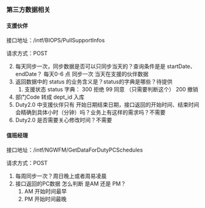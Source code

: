 ### 第三方数据相关

#### 支援伙伴

接口地址：/intf/BIOPS/PullSupportInfos

请求方式：POST

2. 每天同步一次，同步数据是否可以只同步当天的？查询条件是是 startDate、endDate？ 每天0-6 点 同步一次 当天在支援的伙伴数据
2. 返回数据中的 status 的业务含义是？status的字典是哪些？待提供
   1. 支援状态 status 字典：
       300 拒绝
       99 同意 （只需要判断这个）
       200 撤销
3. 部门Code 转成 dept_id 入库
4. Duty2.0 中支援伙伴只有 开始日期结束日期，接口返回的开始时间、结束时间会精确到具体小时（分钟）吗？业务上有这样的需求吗？不需要
5. Duty2.0 是否需要关心修改时间？不需要

#### 值班经理

接口地址：/intf/NGWFM/GetDataForDutyPCSchedules

请求方式：POST

1. 每周同步一次？周日晚上或者周易凌晨
2. 接口返回的PC数据 怎么判断 是AM 还是 PM？
   1. AM 开始时间最早
   2. PM 开始时间最晚

